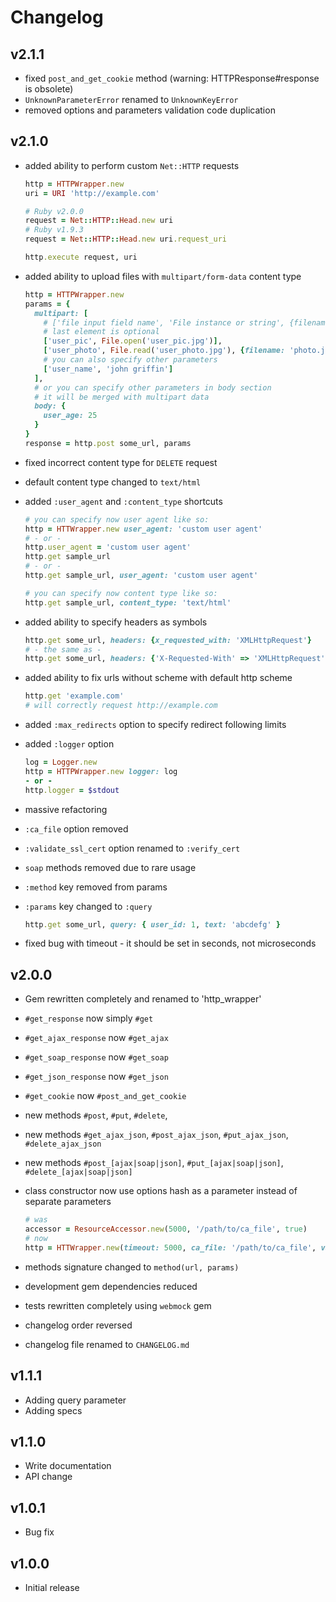# Changelog

## v2.1.1

* fixed `post_and_get_cookie` method (warning: HTTPResponse#response is obsolete)
* `UnknownParameterError` renamed to `UnknownKeyError`
* removed options and parameters validation code duplication

## v2.1.0

* added ability to perform custom `Net::HTTP` requests

    ```ruby
    http = HTTPWrapper.new
    uri = URI 'http://example.com'

    # Ruby v2.0.0
    request = Net::HTTP::Head.new uri
    # Ruby v1.9.3
    request = Net::HTTP::Head.new uri.request_uri

    http.execute request, uri
    ```

* added ability to upload files with `multipart/form-data` content type

    ```ruby
    http = HTTPWrapper.new
    params = {
      multipart: [
        # ['file input field name', 'File instance or string', {filename: 'itsfile.jpg', content_type: '...'}]
        # last element is optional
        ['user_pic', File.open('user_pic.jpg')],
        ['user_photo', File.read('user_photo.jpg'), {filename: 'photo.jpg'}],
        # you can also specify other parameters
        ['user_name', 'john griffin']
      ],
      # or you can specify other parameters in body section
      # it will be merged with multipart data
      body: {
        user_age: 25
      }
    }
    response = http.post some_url, params
    ```

* fixed incorrect content type for `DELETE` request
* default content type changed to `text/html`
* added `:user_agent` and `:content_type` shortcuts

    ```ruby
    # you can specify now user agent like so:
    http = HTTWrapper.new user_agent: 'custom user agent'
    # - or -
    http.user_agent = 'custom user agent'
    http.get sample_url
    # - or -
    http.get sample_url, user_agent: 'custom user agent'
    ```

    ```ruby
    # you can specify now content type like so:
    http.get sample_url, content_type: 'text/html'
    ```

* added ability to specify headers as symbols

    ```ruby
    http.get some_url, headers: {x_requested_with: 'XMLHttpRequest'}
    # - the same as -
    http.get some_url, headers: {'X-Requested-With' => 'XMLHttpRequest'}
    ```

* added ability to fix urls without scheme with default http scheme

    ```ruby
    http.get 'example.com'
    # will correctly request http://example.com
    ```

* added `:max_redirects` option to specify redirect following limits
* added `:logger` option

    ```ruby
    log = Logger.new
    http = HTTPWrapper.new logger: log
    - or -
    http.logger = $stdout
    ```

* massive refactoring
* `:ca_file` option removed
* `:validate_ssl_cert` option renamed to `:verify_cert`
* `soap` methods removed due to rare usage
* `:method` key removed from params
* `:params` key changed to `:query`

    ```ruby
    http.get some_url, query: { user_id: 1, text: 'abcdefg' }
    ```

* fixed bug with timeout - it should be set in seconds, not microseconds

## v2.0.0

* Gem rewritten completely and renamed to 'http_wrapper'
* `#get_response` now simply `#get`
* `#get_ajax_response` now `#get_ajax`
* `#get_soap_response` now `#get_soap`
* `#get_json_response` now `#get_json`
* `#get_cookie` now `#post_and_get_cookie`
* new methods `#post`, `#put`, `#delete`,
* new methods `#get_ajax_json`, `#post_ajax_json`, `#put_ajax_json`, `#delete_ajax_json`
* new methods `#post_[ajax|soap|json]`, `#put_[ajax|soap|json]`, `#delete_[ajax|soap|json]`
* class constructor now use options hash as a parameter instead of separate parameters

    ```ruby
    # was
    accessor = ResourceAccessor.new(5000, '/path/to/ca_file', true)
    # now
    http = HTTWrapper.new(timeout: 5000, ca_file: '/path/to/ca_file', validate_ssl_cert: true)
    ```

* methods signature changed to `method(url, params)`
* development gem dependencies reduced
* tests rewritten completely using `webmock` gem
* changelog order reversed
* changelog file renamed to `CHANGELOG.md`

## v1.1.1

* Adding query parameter
* Adding specs

## v1.1.0

* Write documentation
* API change

## v1.0.1

* Bug fix

## v1.0.0

* Initial release
